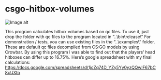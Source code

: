 # csgo-hitbox-volumes
 
![Image alt](https://i.imgur.com/CkYu74j.png)

This program calculates hitbox volumes based on qc files.
To use it, just drop the folder with qc files to the program located in “..\bin\release\”
For demonstration / tests, you can use existing files in the “..\examples\” folder. These are default qc files decompiled from CS:GO models by using Crowbar.
By using this program I was able to find out that the players’ head hitboxes can differ up to 16.75%.
Here’s google spreadsheet with my final calculations: https://docs.google.com/spreadsheets/d/1jcZq74D_YZy5Yy0yzQQwIF67bC8cUXto
